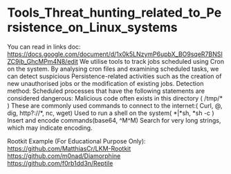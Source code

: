 ﻿# Tools_Threat_hunting_related_to_Persistence_on_Linux_systems
You can read in links doc: https://docs.google.com/document/d/1x0k5LNzymP6upbX_BO9sqeR7BNSIZC9ib_GhcMPm4N8/edit
We utilise tools to track jobs scheduled using Cron on the system. By analysing cron files and examining scheduled tasks, we can detect suspicious Persistence-related activities such as the creation of new unauthorised jobs or the modification of existing jobs.
Detection method: 
Scheduled processes that have the following statements are considered dangerous:
Malicious code often exists in this directory ( /tmp/* )
These are commonly used commands to connect to the internet:( Curl, @, dig, http?://*, nc, wget)
Used to run a shell on the system( *|*sh, *sh -c )
Insert and encode commands(base64, ^M^M)
Search for very long strings, which may indicate encoding. 


Rootkit Example (For Educational Purpose Only):
https://github.com/MatthiasCr/LKM-Rootkit<br>
https://github.com/m0nad/Diamorphine<br>
https://github.com/f0rb1dd3n/Reptile<br>
